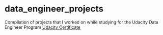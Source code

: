 # data_engineer_projects

Compilation of projects that I worked on while studying for the Udacity Data Engineer Program
[Udacity Certificate](dataengineer_certificate.pdf)
